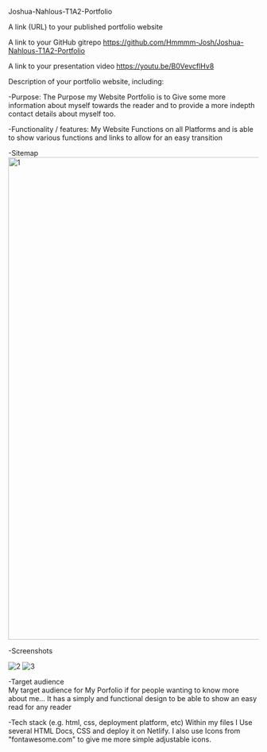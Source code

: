 Joshua-Nahlous-T1A2-Portfolio

A link (URL) to your published portfolio website


A link to your GitHub gitrepo
https://github.com/Hmmmm-Josh/Joshua-Nahlous-T1A2-Portfolio


A link to your presentation video
https://youtu.be/B0VevcflHv8



Description of your portfolio website, including:


-Purpose:
  The Purpose my Website Portfolio is to Give some more information about myself towards the reader and to provide a more indepth contact details about myself too.



-Functionality / features:
  My Website Functions on all Platforms and is able to show various functions and links to allow for an easy transition


-Sitemap
<img width="971" alt="1" src="https://user-images.githubusercontent.com/114711696/201629204-f49a2eca-6dde-4f48-9feb-227b614ee494.png">

-Screenshots

![2](https://user-images.githubusercontent.com/114711696/201629214-42d4af31-de86-472d-ad4d-2fd28221ccd8.jpg)
![3](https://user-images.githubusercontent.com/114711696/201629218-92d87028-b49e-4a68-95c2-2af517474f03.jpg)

-Target audience   
  My target audience for My Porfolio if for people wanting to know more about me... It has a simply and functional design to be able to show an easy read for any reader
  
  
-Tech stack (e.g. html, css, deployment platform, etc)
  Within my files I Use several HTML Docs, CSS and deploy it on Netlify. I also use Icons from "fontawesome.com" to give me more simple adjustable icons.

